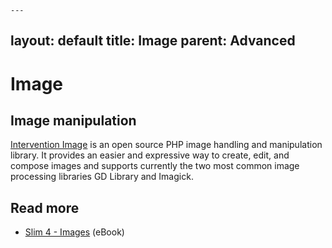     ---
layout: default
title: Image
parent: Advanced
---

# Image

## Image manipulation

[Intervention Image](http://image.intervention.io/) is an open source PHP 
image handling and manipulation library.
It provides an easier and expressive way to create, edit, 
and compose images and supports currently the two most common image 
processing libraries GD Library and Imagick.

## Read more

* [Slim 4 - Images](https://ko-fi.com/s/5f182b4b22) (eBook)
